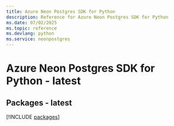 ```yaml
---
title: Azure Neon Postgres SDK for Python
description: Reference for Azure Neon Postgres SDK for Python
ms.date: 07/02/2025
ms.topic: reference
ms.devlang: python
ms.service: neonpostgres
---
```

# Azure Neon Postgres SDK for Python - latest
## Packages - latest
[!INCLUDE [packages](neon-postgres-index.md)]